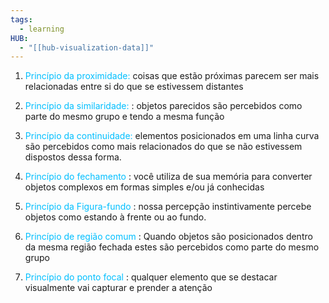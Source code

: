 ```yaml
---
tags:
  - learning
HUB:
  - "[[hub-visualization-data]]"
---
```

1. <font color = 00bfff>Princípio da proximidade:</font> coisas que estão próximas parecem ser mais relacionadas entre si do que se estivessem distantes


2. <font color = 00bfff>Princípio da similaridade:</font> : objetos parecidos são percebidos como parte do mesmo grupo e tendo a mesma função 


3. <font color = 00bfff>Princípio da continuidade:</font> elementos posicionados em uma linha curva são percebidos como mais relacionados do que se não estivessem dispostos dessa forma.


4. <font color = 00bfff>Princípio do fechamento</font> :  você utiliza de sua memória para converter objetos complexos em formas simples e/ou já conhecidas 



5. <font color = 00bfff>Princípio da Figura-fundo</font> : nossa percepção instintivamente percebe objetos como estando à frente ou ao fundo.


6. <font color = 00bfff>Princípio de região comum</font> : Quando objetos são posicionados dentro da mesma região fechada estes são percebidos como parte do mesmo grupo



7. <font color = 00bfff>Princípio do ponto focal</font> : qualquer elemento que se destacar visualmente vai capturar e prender a atenção 
